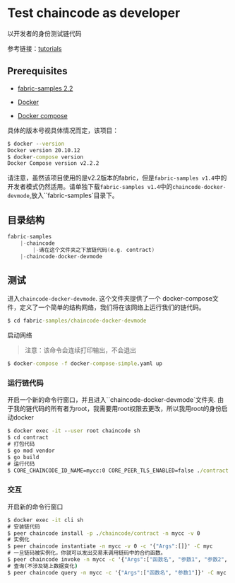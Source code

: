 # Test chaincode as developer

以开发者的身份测试链代码

参考链接：[tutorials](https://github.com/hyperledger/fabric-contract-api-go/blob/main/tutorials/getting-started.md)

## Prerequisites

- [fabric-samples 2.2](https://github.com/hyperledger/fabric-samples)
- [Docker](https://docs.docker.com/install/) 

- [Docker compose](https://docs.docker.com/compose/install/)

具体的版本号视具体情况而定，该项目：

```cmd
$ docker --version
Docker version 20.10.12
$ docker-compose version
Docker Compose version v2.2.2
```

请注意，虽然该项目使用的是v2.2版本的fabric，但是`fabric-samples v1.4`中的开发者模式仍然适用。请单独下载`fabric-samples v1.4`中的`chaincode-docker-devmode`,放入``fabric-samples`目录下。

## 目录结构

```go
fabric-samples
	|-chaincode
		|-请在这个文件夹之下放链代码(e.g. contract)
   	|-chaincode-docker-devmode
```

## 测试

进入`chaincode-docker-devmode`. 这个文件夹提供了一个 docker-compose文件，定义了一个简单的结构网络，我们将在该网络上运行我们的链代码。

```cmd
$ cd fabric-samples/chaincode-docker-devmode
```

启动网络

> 注意：该命令会连续打印输出，不会退出

```cmd
$ docker-compose -f docker-compose-simple.yaml up
```

### 运行链代码

开启一个新的命令行窗口，并且进入``chaincode-docker-devmode`文件夹. 由于我的链代码的所有者为root，我需要用root权限去更改，所以我用root的身份启动docker

```cmd
$ docker exec -it --user root chaincode sh
$ cd contract
# 打包代码
$ go mod vendor
$ go build
# 运行代码
$ CORE_CHAINCODE_ID_NAME=mycc:0 CORE_PEER_TLS_ENABLED=false ./contract -peer.address peer:7052
```

### 交互

开启新的命令行窗口

```cmd
$ docker exec -it cli sh
# 安装链代码
$ peer chaincode install -p ./chaincode/contract -n mycc -v 0
# 实例化
$ peer chaincode instantiate -n mycc -v 0 -c '{"Args":[]}' -C myc
# 一旦链码被实例化，你就可以发出交易来调用链码中的合约函数。
$ peer chaincode invoke -n mycc -c '{"Args":["函数名", "参数1", "参数2", ...]}' -C myc
# 查询(不涉及链上数据变化)
$ peer chaincode query -n mycc -c '{"Args":["函数名", "参数1"]}' -C myc
```

